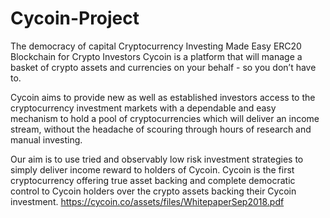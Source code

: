 # Cycoin-Project
The democracy of capital
Cryptocurrency Investing Made Easy
ERC20 Blockchain for Crypto Investors
Cycoin is a platform that will manage a basket of crypto assets and currencies on your behalf - so you don’t have to.

Cycoin aims to provide new as well as established investors access to the cryptocurrency investment markets with a dependable and easy mechanism to hold a pool of cryptocurrencies which will deliver an income stream, without the headache of scouring through hours of research and manual investing.

Our aim is to use tried and observably low risk investment strategies to simply deliver income reward to holders of Cycoin.
Cycoin is the first cryptocurrency offering true asset backing and complete democratic control to Cycoin holders over the crypto assets backing their Cycoin investment.
https://cycoin.co/assets/files/WhitepaperSep2018.pdf
